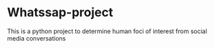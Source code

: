 # Whatssap-project
This is a python project to determine human foci of interest from social media conversations
